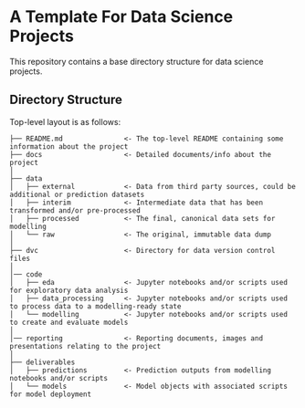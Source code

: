 # A Template For Data Science Projects

This repository contains a base directory structure for data science projects.

## Directory Structure

Top-level layout is as follows:


    ├── README.md               <- The top-level README containing some information about the project
    ├── docs                    <- Detailed documents/info about the project
    │
    ├── data
    │   ├── external            <- Data from third party sources, could be additional or prediction datasets
    │   ├── interim             <- Intermediate data that has been transformed and/or pre-processed
    │   ├── processed           <- The final, canonical data sets for modelling
    │   └── raw                 <- The original, immutable data dump
    │
    ├── dvc                     <- Directory for data version control files
    │
    │── code    
    │   ├── eda   	            <- Jupyter notebooks and/or scripts used for exploratory data analysis
    │   ├── data_processing     <- Jupyter notebooks and/or scripts used to process data to a modelling-ready state
    │   └── modelling    	    <- Jupyter notebooks and/or scripts used to create and evaluate models         
    │
    │── reporting               <- Reporting documents, images and presentations relating to the project
    │
    ├── deliverables         			    
    │   ├── predictions         <- Prediction outputs from modelling notebooks and/or scripts
    │   └── models              <- Model objects with associated scripts for model deployment


